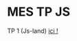 # MES TP JS
TP 1 (Js-land) [ici !](https://github.com/FlorianLeveil/TP-JS/tree/master/Leveil-JSLand)
